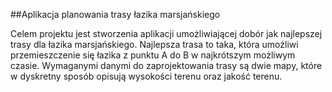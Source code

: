 ##Aplikacja planowania trasy łazika marsjańskiego  
  
Celem projektu jest stworzenia aplikacji umożliwiającej dobór jak najlepszej trasy dla łazika marsjańskiego. Najlepsza trasa to taka, która umożliwi przemieszczenie się łazika z punktu A do B w najkrótszym możliwym czasie. Wymaganymi danymi do zaprojektowania trasy są dwie mapy, które w dyskretny sposób opisują wysokości terenu oraz jakość terenu.